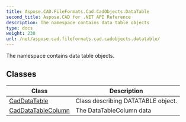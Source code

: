 ```yaml
---
title: Aspose.CAD.FileFormats.Cad.CadObjects.DataTable
second_title: Aspose.CAD for .NET API Reference
description: The namespace contains data table objects
type: docs
weight: 230
url: /net/aspose.cad.fileformats.cad.cadobjects.datatable/
---
```

The namespace contains data table objects.

## Classes

| Class | Description |
| --- | --- |
| [CadDataTable](./caddatatable/) | Class describing DATATABLE object. |
| [CadDataTableColumn](./caddatatablecolumn/) | The DataTableColumn data |


